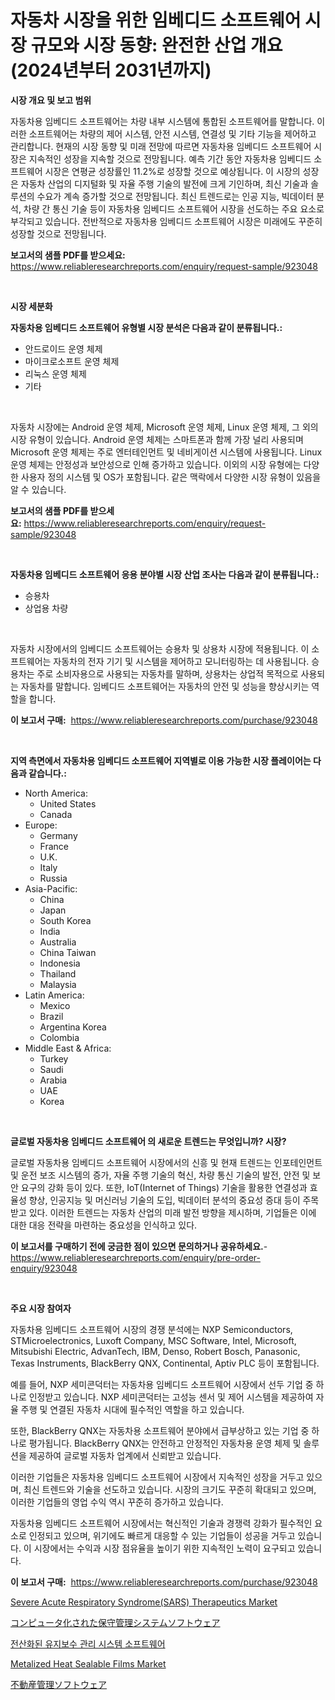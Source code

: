<p><h1>자동차 시장을 위한 임베디드 소프트웨어 시장 규모와 시장 동향: 완전한 산업 개요 (2024년부터 2031년까지)</h1></p><p><strong>시장 개요 및 보고 범위</strong></p>
<p><p>자동차용 임베디드 소프트웨어는 차량 내부 시스템에 통합된 소프트웨어를 말합니다. 이러한 소프트웨어는 차량의 제어 시스템, 안전 시스템, 연결성 및 기타 기능을 제어하고 관리합니다. 현재의 시장 동향 및 미래 전망에 따르면 자동차용 임베디드 소프트웨어 시장은 지속적인 성장을 지속할 것으로 전망됩니다. 예측 기간 동안 자동차용 임베디드 소프트웨어 시장은 연평균 성장률인 11.2%로 성장할 것으로 예상됩니다. 이 시장의 성장은 자동차 산업의 디지털화 및 자율 주행 기술의 발전에 크게 기인하며, 최신 기술과 솔루션의 수요가 계속 증가할 것으로 전망됩니다. 최신 트렌드로는 인공 지능, 빅데이터 분석, 차량 간 통신 기술 등이 자동차용 임베디드 소프트웨어 시장을 선도하는 주요 요소로 부각되고 있습니다. 전반적으로 자동차용 임베디드 소프트웨어 시장은 미래에도 꾸준히 성장할 것으로 전망됩니다.</p></p>
<p><strong>보고서의 샘플 PDF를 받으세요:</strong> <a href="https://www.reliableresearchreports.com/enquiry/request-sample/923048">https://www.reliableresearchreports.com/enquiry/request-sample/923048</a></p>
<p>&nbsp;</p>
<p><strong>시장 세분화</strong></p>
<p><strong>자동차용 임베디드 소프트웨어 유형별 시장 분석은 다음과 같이 분류됩니다.:</strong></p>
<p><ul><li>안드로이드 운영 체제</li><li>마이크로소프트 운영 체제</li><li>리눅스 운영 체제</li><li>기타</li></ul></p>
<p>&nbsp;</p>
<p><p>자동차 시장에는 Android 운영 체제, Microsoft 운영 체제, Linux 운영 체제, 그 외의 시장 유형이 있습니다. Android 운영 체제는 스마트폰과 함께 가장 널리 사용되며 Microsoft 운영 체제는 주로 엔터테인먼트 및 네비게이션 시스템에 사용됩니다. Linux 운영 체제는 안정성과 보안성으로 인해 증가하고 있습니다. 이외의 시장 유형에는 다양한 사용자 정의 시스템 및 OS가 포함됩니다. 같은 맥락에서 다양한 시장 유형이 있음을 알 수 있습니다.</p></p>
<p><strong>보고서의 샘플 PDF를 받으세요:</strong>&nbsp;<a href="https://www.reliableresearchreports.com/enquiry/request-sample/923048">https://www.reliableresearchreports.com/enquiry/request-sample/923048</a></p>
<p>&nbsp;</p>
<p><strong> 자동차용 임베디드 소프트웨어 응용 분야별 시장 산업 조사는 다음과 같이 분류됩니다.:</strong></p>
<p><ul><li>승용차</li><li>상업용 차량</li></ul></p>
<p>&nbsp;</p>
<p><p>자동차 시장에서의 임베디드 소프트웨어는 승용차 및 상용차 시장에 적용됩니다. 이 소프트웨어는 자동차의 전자 기기 및 시스템을 제어하고 모니터링하는 데 사용됩니다. 승용차는 주로 소비자용으로 사용되는 자동차를 말하며, 상용차는 상업적 목적으로 사용되는 자동차를 말합니다. 임베디드 소프트웨어는 자동차의 안전 및 성능을 향상시키는 역할을 합니다.</p></p>
<p><strong>이 보고서 구매:</strong>&nbsp; <a href="https://www.reliableresearchreports.com/purchase/923048">https://www.reliableresearchreports.com/purchase/923048</a></p>
<p>&nbsp;</p>
<p><strong>지역 측면에서 자동차용 임베디드 소프트웨어 지역별로 이용 가능한 시장 플레이어는 다음과 같습니다.:</strong></p>
<p><ul>
    <li>
        North America:
        <ul>
            <li>United States</li>
            <li>Canada</li>
        </ul>
    </li>
    <li>
        Europe:
        <ul>
            <li>Germany</li>
            <li>France</li>
            <li>U.K.</li>
            <li>Italy</li>
            <li>Russia</li>
        </ul>
    </li>
    <li>
        Asia-Pacific:
        <ul>
            <li>China</li>
            <li>Japan</li>
            <li>South Korea</li>
            <li>India</li>
            <li>Australia</li>
            <li>China Taiwan</li>
            <li>Indonesia</li>
            <li>Thailand</li>
            <li>Malaysia</li>
        </ul>
    </li>
    <li>
        Latin America:
        <ul>
            <li>Mexico</li>
            <li>Brazil</li>
            <li>Argentina Korea</li>
            <li>Colombia</li>
        </ul>
    </li>
    <li>
        Middle East & Africa:
        <ul>
            <li>Turkey</li>
            <li>Saudi</li>
            <li>Arabia</li>
            <li>UAE</li>
            <li>Korea</li>
        </ul>
    </li>
    </ul></p>
<p>&nbsp;</p>
<p><strong>글로벌 자동차용 임베디드 소프트웨어 의 새로운 트렌드는 무엇입니까? 시장?</strong></p>
<p><p>글로벌 자동차용 임베디드 소프트웨어 시장에서의 신흥 및 현재 트렌드는 인포테인먼트 및 운전 보조 시스템의 증가, 자율 주행 기술의 혁신, 차량 통신 기술의 발전, 안전 및 보안 요구의 강화 등이 있다. 또한, IoT(Internet of Things) 기술을 활용한 연결성과 효율성 향상, 인공지능 및 머신러닝 기술의 도입, 빅데이터 분석의 중요성 증대 등이 주목받고 있다. 이러한 트렌드는 자동차 산업의 미래 발전 방향을 제시하며, 기업들은 이에 대한 대응 전략을 마련하는 중요성을 인식하고 있다.</p></p>
<p><strong>이 보고서를 구매하기 전에 궁금한 점이 있으면 문의하거나 공유하세요.</strong>- <a href="https://www.reliableresearchreports.com/enquiry/pre-order-enquiry/923048">https://www.reliableresearchreports.com/enquiry/pre-order-enquiry/923048</a></p>
<p>&nbsp;</p>
<p><strong>주요 시장 참여자</strong></p>
<p><p>자동차용 임베디드 소프트웨어 시장의 경쟁 분석에는 NXP Semiconductors, STMicroelectronics, Luxoft Company, MSC Software, Intel, Microsoft, Mitsubishi Electric, AdvanTech, IBM, Denso, Robert Bosch, Panasonic, Texas Instruments, BlackBerry QNX, Continental, Aptiv PLC 등이 포함됩니다.</p><p>예를 들어, NXP 세미콘덕터는 자동차용 임베디드 소프트웨어 시장에서 선두 기업 중 하나로 인정받고 있습니다. NXP 세미콘덕터는 고성능 센서 및 제어 시스템을 제공하여 자율 주행 및 연결된 자동차 시대에 필수적인 역할을 하고 있습니다. </p><p>또한, BlackBerry QNX는 자동차용 소프트웨어 분야에서 급부상하고 있는 기업 중 하나로 평가됩니다. BlackBerry QNX는 안전하고 안정적인 자동차용 운영 체제 및 솔루션을 제공하여 글로벌 자동차 업계에서 신뢰받고 있습니다.</p><p>이러한 기업들은 자동차용 임베디드 소프트웨어 시장에서 지속적인 성장을 거두고 있으며, 최신 트렌드와 기술을 선도하고 있습니다. 시장의 크기도 꾸준히 확대되고 있으며, 이러한 기업들의 영업 수익 역시 꾸준히 증가하고 있습니다.</p><p>자동차용 임베디드 소프트웨어 시장에서는 혁신적인 기술과 경쟁력 강화가 필수적인 요소로 인정되고 있으며, 위기에도 빠르게 대응할 수 있는 기업들이 성공을 거두고 있습니다. 이 시장에서는 수익과 시장 점유율을 높이기 위한 지속적인 노력이 요구되고 있습니다.</p></p>
<p><strong>이 보고서 구매:</strong>&nbsp;&nbsp;<a href="https://www.reliableresearchreports.com/purchase/923048">https://www.reliableresearchreports.com/purchase/923048</a></p>
<p><p><a href="https://github.com/ashepherd82/Market-Research-Report-List-3/blob/main/severe-acute-respiratory-syndromesars-therapeutics-market.md">Severe Acute Respiratory Syndrome(SARS) Therapeutics Market</a></p><p><a href="https://github.com/lababdou/Market-Research-Report-List-2/blob/main/1764628182644.md">コンピュータ化された保守管理システムソフトウェア</a></p><p><a href="https://github.com/laholand/Market-Research-Report-List-2/blob/main/3908836182639.md">전산화된 유지보수 관리 시스템 소프트웨어</a></p><p><a href="https://github.com/okotobwrhuteie/Market-Research-Report-List-1/blob/main/metalized-heat-sealable-films-market.md">Metalized Heat Sealable Films Market</a></p><p><a href="https://github.com/mohamedbakry57/Market-Research-Report-List-2/blob/main/8366853182643.md">不動産管理ソフトウェア</a></p></p>
